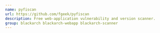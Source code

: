 ```yaml
---
name: pyfiscan
url: https://github.com/fgeek/pyfiscan
description: Free web-application vulnerability and version scanner.
group: blackarch blackarch-webapp blackarch-scanner
---
```

